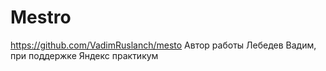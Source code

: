 # Mestro

https://github.com/VadimRuslanch/mesto
Автор работы Лебедев Вадим, при поддержке Яндекс практикум